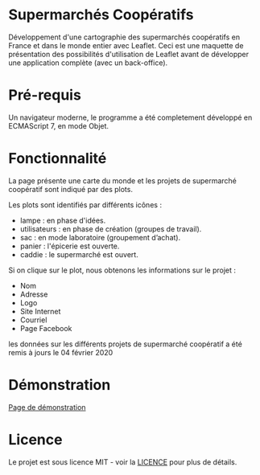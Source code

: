 # Supermarchés Coopératifs
Développement d'une cartographie des supermarchés coopératifs en France et dans le monde entier avec Leaflet.
Ceci est une maquette de présentation des possibilités d'utilisation de Leaflet avant de développer une application complète (avec un back-office). 

# Pré-requis
Un navigateur moderne, le programme a été completement développé en ECMAScript 7, en mode Objet.

# Fonctionnalité
La page présente une carte du monde et les projets de supermarché coopératif sont indiqué par des plots.

Les plots sont identifiés par différents icônes :
- lampe : en phase d'idées.
- utilisateurs : en phase de création (groupes de travail).
- sac : en mode laboratoire (groupement d’achat).
- panier : l'épicerie est ouverte.
- caddie : le supermarché est ouvert.

Si on clique sur le plot, nous obtenons les informations sur le projet :
- Nom 
- Adresse
- Logo
- Site Internet
- Courriel
- Page Facebook

les données sur les différents projets de supermarché coopératif a été remis à jours le 04 février 2020

# Démonstration
[Page de démonstration](https://zuff69.github.io/supermarches_cooperatifs/)

# Licence
Le projet est sous licence MIT - voir la [LICENCE](https://github.com/michaeldeloris/people-collector/blob/master/LICENSE) pour plus de détails.
